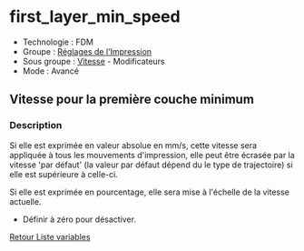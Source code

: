 # first_layer_min_speed

* Technologie : FDM
* Groupe : [Réglages de l'Impression](../print_settings/print_settings.md)
* Sous groupe : [Vitesse](../print_settings/print_settings.md#vitesse) - Modificateurs
* Mode : Avancé

## Vitesse pour la première couche minimum

### Description

Si elle est exprimée en valeur absolue en mm/s, cette vitesse sera appliquée à tous les mouvements d'impression, elle peut être écrasée par la vitesse 'par défaut' (la valeur par défaut dépend du le type de trajectoire) si elle est supérieure à celle-ci. 

Si elle est exprimée en pourcentage, elle sera mise à l'échelle de la vitesse actuelle.

* Définir à zéro pour désactiver.

[Retour Liste variables](variable_list.md)